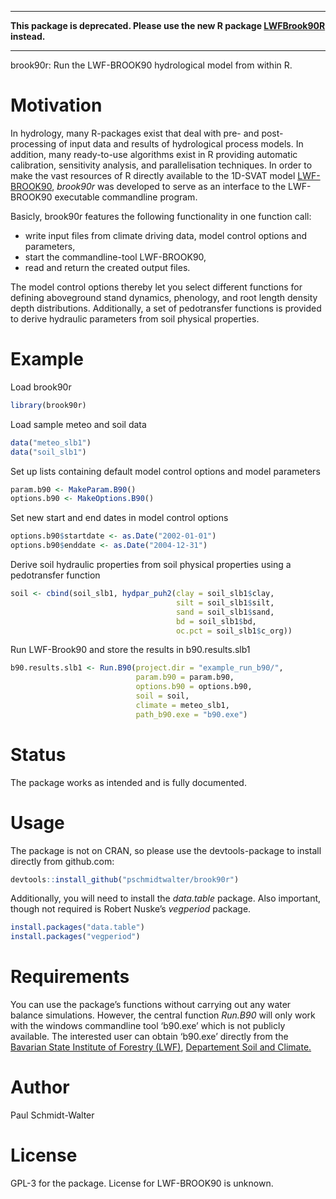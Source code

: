 
<!-- README.md is generated from README.Rmd. Please edit that file -->

-----

**This package is deprecated. Please use the new R package
[LWFBrook90R](https://github.com/pschmidtwalter/LWFBrook90R) instead.**

-----

brook90r: Run the LWF-BROOK90 hydrological model from within R.

# Motivation

In hydrology, many R-packages exist that deal with pre- and
post-processing of input data and results of hydrological process
models. In addition, many ready-to-use algorithms exist in R providing
automatic calibration, sensitivity analysis, and parallelisation
techniques. In order to make the vast resources of R directly available
to the 1D-SVAT model
[LWF-BROOK90](https://www.lwf.bayern.de/boden-klima/wasserhaushalt/index.php),
*brook90r* was developed to serve as an interface to the LWF-BROOK90
executable commandline program.

Basicly, brook90r features the following functionality in one function
call:

  - write input files from climate driving data, model control options
    and parameters,
  - start the commandline-tool LWF-BROOK90,
  - read and return the created output files.

The model control options thereby let you select different functions for
defining aboveground stand dynamics, phenology, and root length density
depth distributions. Additionally, a set of pedotransfer functions is
provided to derive hydraulic parameters from soil physical properties.

# Example

Load brook90r

``` r
library(brook90r)
```

Load sample meteo and soil data

``` r
data("meteo_slb1")
data("soil_slb1")
```

Set up lists containing default model control options and model
parameters

``` r
param.b90 <- MakeParam.B90()
options.b90 <- MakeOptions.B90()
```

Set new start and end dates in model control options

``` r
options.b90$startdate <- as.Date("2002-01-01")
options.b90$enddate <- as.Date("2004-12-31")
```

Derive soil hydraulic properties from soil physical properties using a
pedotransfer function

``` r
soil <- cbind(soil_slb1, hydpar_puh2(clay = soil_slb1$clay,
                                     silt = soil_slb1$silt,
                                     sand = soil_slb1$sand,
                                     bd = soil_slb1$bd,
                                     oc.pct = soil_slb1$c_org))
```

Run LWF-Brook90 and store the results in b90.results.slb1

``` r
b90.results.slb1 <- Run.B90(project.dir = "example_run_b90/",
                            param.b90 = param.b90,
                            options.b90 = options.b90,
                            soil = soil,
                            climate = meteo_slb1,
                            path_b90.exe = "b90.exe")
```

# Status

The package works as intended and is fully documented.

# Usage

The package is not on CRAN, so please use the devtools-package to
install directly from github.com:

``` r
devtools::install_github("pschmidtwalter/brook90r")
```

Additionally, you will need to install the *data.table* package. Also
important, though not required is Robert Nuske’s *vegperiod* package.

``` r
install.packages("data.table")
install.packages("vegperiod")
```

# Requirements

You can use the package’s functions without carrying out any water
balance simulations. However, the central function *Run.B90* will only
work with the windows commandline tool ‘b90.exe’ which is not publicly
available. The interested user can obtain ‘b90.exe’ directly from the
[Bavarian State Institute of Forestry (LWF)](http://www.lwf.bayern.de/),
[Departement Soil and
Climate.](https://www.lwf.bayern.de/boden-klima/wasserhaushalt/index.php)

# Author

Paul Schmidt-Walter

# License

GPL-3 for the package. License for LWF-BROOK90 is unknown.
